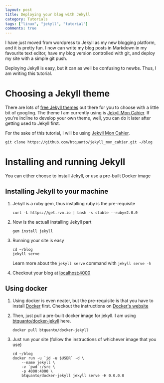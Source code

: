 ```yaml
---
layout: post
title: Deploying your blog with Jekyll
category: Tutorials
tags: ["linux", "jekyll", "tutorial"]
comments: true
---
```

I have just moved from wordpress to Jekyll as my new blogging platform, and it is pretty fun. I now can write my blog posts in Markdown in my favourite text editor, have my blog version controlled with git, and deploy my site with a simple git push.

Deploying Jekyll is easy, but it can as well be confusing to newbs. Thus, I am writing this tutorial.

# Choosing a Jekyll theme

There are lots of [free Jekyll themes](http://jekyllthemes.org/) out there for you to choose with a little bit of googling. The theme I am currently using is [Jekyll Mon Cahier](https://github.com/btquanto/jekyll_mon_cahier). If you're incline to develop your own theme, well, you can do it later after getting used to Jekyll first.

For the sake of this tutorial, I will be using [Jekyll Mon Cahier](https://github.com/btquanto/jekyll_mon_cahier).

```
git clone https://github.com/btquanto/jekyll_mon_cahier.git ~/blog
```

# Installing and running Jekyll

You can either choose to install Jekyll, or use a pre-built Docker image

## Installing Jekyll to your machine

1. Jekyll is a ruby gem, thus installing ruby is the pre-requisite

    ```
    curl -L https://get.rvm.io | bash -s stable --ruby=2.0.0
    ```

2. Now is the actuall installing Jekyll part

    ```
    gem install jekyll
    ```

3. Running your site is easy

    ```
    cd ~/blog
    jekyll serve 
    ```

    Learn more about the `jekyll serve` command with `jekyll serve -h`

4. Checkout your blog at [localhost:4000](http://localhost:4000/)

## Using docker

1. Using docker is even neater, but the pre-requisite is that you have to install [Docker](https://docker.io/) first. Checkout the instructions on [Docker's website](https://docker.io/)

2. Then, just pull a pre-built docker image for jekyll. I am using [btquanto/docker-jekyll](https://hub.docker.com/r/btquanto/docker-jekyll/) here.

    ```
    docker pull btquanto/docker-jekyll
    ```
3. Just run your site (follow the instructions of whichever image that you use)

    ```
    cd ~/blog
    docker run -u `id -u $USER` -d \
        --name jekyll \
        -v `pwd`:/src \
        -p 4000:4000 \
        btquanto/docker-jekyll jekyll serve -H 0.0.0.0
    ```